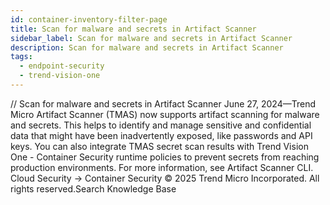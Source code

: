 ```yaml
---
id: container-inventory-filter-page
title: Scan for malware and secrets in Artifact Scanner
sidebar_label: Scan for malware and secrets in Artifact Scanner
description: Scan for malware and secrets in Artifact Scanner
tags:
  - endpoint-security
  - trend-vision-one
---
```


/*<![CDATA[*/ $('#title').html($('meta[name=map-description]').attr('content')); /*]]>*/ Scan for malware and secrets in Artifact Scanner June 27, 2024—Trend Micro Artifact Scanner (TMAS) now supports artifact scanning for malware and secrets. This helps to identify and manage sensitive and confidential data that might have been inadvertently exposed, like passwords and API keys. You can also integrate TMAS secret scan results with Trend Vision One - Container Security runtime policies to prevent secrets from reaching production environments. For more information, see Artifact Scanner CLI. Cloud Security → Container Security © 2025 Trend Micro Incorporated. All rights reserved.Search Knowledge Base